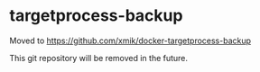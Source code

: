 # targetprocess-backup

Moved to https://github.com/xmik/docker-targetprocess-backup


This git repository will be removed in the future.

